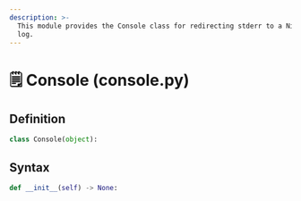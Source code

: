 ```yaml
---
description: >-
  This module provides the Console class for redirecting stderr to a NiceGUI
  log.
---
```


# 🗒 Console (console.py)

## Definition

```python
class Console(object):
```

## Syntax

```python
def __init__(self) -> None:
```

